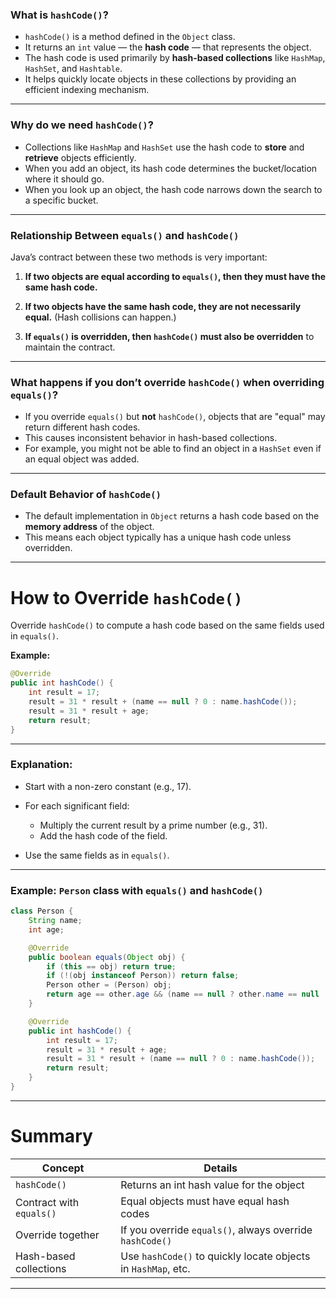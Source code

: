 ### What is `hashCode()`?

* `hashCode()` is a method defined in the `Object` class.
* It returns an `int` value — the **hash code** — that represents the object.
* The hash code is used primarily by **hash-based collections** like `HashMap`, `HashSet`, and `Hashtable`.
* It helps quickly locate objects in these collections by providing an efficient indexing mechanism.

---

### Why do we need `hashCode()`?

* Collections like `HashMap` and `HashSet` use the hash code to **store** and **retrieve** objects efficiently.
* When you add an object, its hash code determines the bucket/location where it should go.
* When you look up an object, the hash code narrows down the search to a specific bucket.

---

### Relationship Between `equals()` and `hashCode()`

Java’s contract between these two methods is very important:

1. **If two objects are equal according to `equals()`, then they must have the same hash code.**

2. **If two objects have the same hash code, they are not necessarily equal.** (Hash collisions can happen.)

3. **If `equals()` is overridden, then `hashCode()` must also be overridden** to maintain the contract.

---

### What happens if you don’t override `hashCode()` when overriding `equals()`?

* If you override `equals()` but **not** `hashCode()`, objects that are "equal" may return different hash codes.
* This causes inconsistent behavior in hash-based collections.
* For example, you might not be able to find an object in a `HashSet` even if an equal object was added.

---

### Default Behavior of `hashCode()`

* The default implementation in `Object` returns a hash code based on the **memory address** of the object.
* This means each object typically has a unique hash code unless overridden.

---

# How to Override `hashCode()`

Override `hashCode()` to compute a hash code based on the same fields used in `equals()`.

**Example:**

```java
@Override
public int hashCode() {
    int result = 17;
    result = 31 * result + (name == null ? 0 : name.hashCode());
    result = 31 * result + age;
    return result;
}
```

---

### Explanation:

* Start with a non-zero constant (e.g., 17).
* For each significant field:

  * Multiply the current result by a prime number (e.g., 31).
  * Add the hash code of the field.
* Use the same fields as in `equals()`.

---

### Example: `Person` class with `equals()` and `hashCode()`

```java
class Person {
    String name;
    int age;

    @Override
    public boolean equals(Object obj) {
        if (this == obj) return true;
        if (!(obj instanceof Person)) return false;
        Person other = (Person) obj;
        return age == other.age && (name == null ? other.name == null : name.equals(other.name));
    }

    @Override
    public int hashCode() {
        int result = 17;
        result = 31 * result + age;
        result = 31 * result + (name == null ? 0 : name.hashCode());
        return result;
    }
}
```

---

# Summary

| Concept                  | Details                                                       |
| ------------------------ | ------------------------------------------------------------- |
| `hashCode()`             | Returns an int hash value for the object                      |
| Contract with `equals()` | Equal objects must have equal hash codes                      |
| Override together        | If you override `equals()`, always override `hashCode()`      |
| Hash-based collections   | Use `hashCode()` to quickly locate objects in `HashMap`, etc. |

---
